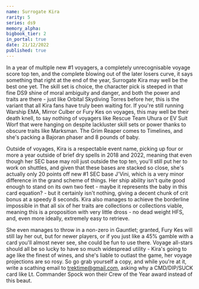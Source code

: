 ```yaml
---
name: Surrogate Kira
rarity: 5
series: ds9
memory_alpha:
bigbook_tier: 2
in_portal: true
date: 21/12/2022
published: true
---
```


In a year of multiple new #1 voyagers, a completely unrecognisable voyage score top ten, and the complete blowing out of the later losers curve, it says something that right at the end of the year, Surrogate Kira may well be the best one yet. The skill set is choice, the character pick is steeped in that fine DS9 shine of moral ambiguity and danger, and both the power and traits are there - just like Orbital Skydiving Torres before her, this is the variant that all Kira fans have truly been waiting for. If you're still running Warship EMA, Mirror Culber or Fury Kes on voyages, this may well be their death knell, to say nothing of voyagers like Rescue Team Uhura or EV Suit Worf that were hanging on despite lackluster skill sets or power thanks to obscure traits like Marksman. The Grim Reaper comes to Timelines, and she's packing a Bajoran phaser and 8 pounds of baby.

Outside of voyages, Kira is a respectable event name, picking up four or more a year outside of brief dry spells in 2018 and 2022, meaning that even though her SEC base may roll just outside the top ten, you'll still put her to work on shuttles, and given that these bases are stacked so close, she's actually only 20 points off new #1 SEC base J'Vini, which is a very minor difference in the grand scheme of things. Her ship ability isn't quite good enough to stand on its own two feet - maybe it represents the baby in this card equation? - but it certainly isn't nothing, giving a decent chunk of crit bonus at a speedy 8 seconds. Kira also manages to achieve the borderline impossible in that all six of her traits are collections or collections viable, meaning this is a proposition with very little dross - no dead weight HFS, and, even more ideally, extremely easy to retrieve.

She even manages to throw in a non-zero in Gauntlet; granted, Fury Kes will still lay her out, but for newer players, or if you just like a 45% gamble with a card you'll almost never see, she could be fun to use there. Voyage all-stars should all be so lucky to have so much widespread utility - Kira's going to age like the finest of wines, and she's liable to outlast the game, her voyage projections are so rosy. So go grab yourself a copy, and while you're at it, write a scathing email to trektime@gmail.com, asking why a CMD/DIP/SUCK card like Lt. Commander Spock won their Crew of the Year award instead of this beaut.
